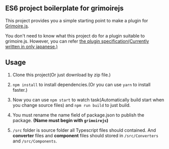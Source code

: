 ## ES6 project boilerplate for grimoirejs

This project provides you a simple starting point to make a plugin for [Grimoire.js](https://grimoire.gl).

You don't need to know what this project do for a plugin suitable to grimoire.js. However, you can refer [the plugin specification(Currently written in only japanese.)](https://grimoire.gl/guide/plugin-specification.html)

## Usage

1. Clone this project(Or just download by zip file.)

1. `npm install` to install dependencies.(Or you can use `yarn` to install faster.)

1. Now you can use `npm start` to watch task(Automatically build start when you change source files) and `npm run build` to just build.

1. You must rename the name field of package.json to publish the package. **(Name must begin with `grimoirejs`)**

1. `/src` folder is source folder all Typescript files should contained. And **converter** files and **component** files should stored in `/src/Converters` and `/src/Components`.
